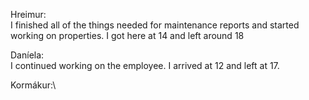 Hreimur:\
I finished all of the things needed for maintenance reports and started working on properties. I got here at 14 and left around 18


Daníela:\
I continued working on the employee. I arrived at 12 and left at 17.


Kormákur:\